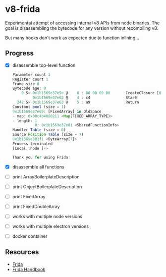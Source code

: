 # v8-frida

Experimental attempt of accessing internal v8 APIs from node binaries.
The goal is disassembling the bytecode for any version without recompiling v8.

But many hooks don't work as expected due to function inlining...

## Progress

- [x] disassemble top-level function

  ```js
  Parameter count 1
  Register count 1
  Frame size 8
  Bytecode age: 0
      0 S> 0x1b1569e37e5e @    0 : 80 00 00 00       CreateClosure [0], [0], #0
           0x1b1569e37e62 @    4 : c4                Star0
    242 S> 0x1b1569e37e63 @    5 : a9                Return
  Constant pool (size = 1)
  0x1b1569e37e69: [FixedArray] in OldSpace
  - map: 0x08c4b4080211 <Map(FIXED_ARRAY_TYPE)>
  - length: 1
            0: 0x1b1569e37e81 <SharedFunctionInfo>
  Handler Table (size = 0)
  Source Position Table (size = 7)
  0x1b1569e381f1 <ByteArray[7]>
  Process terminated
  [Local::node ]->

  Thank you for using Frida!
  ```

- [x] disassemble all functions
- [ ] print ArrayBoilerplateDescription
- [ ] print ObjectBoilerplateDescription
- [ ] print FixedArray
- [ ] print FixedDoubleArray
- [ ] works with multiple node versions
- [ ] works with multiple electron versions
- [ ] docker container

## Resources

- [Frida](https://frida.re/)
- [Frida Handbook](https://learnfrida.info)
